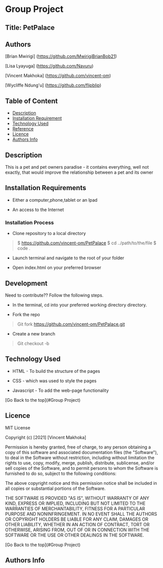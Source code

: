 # Group Project

## Title: PetPalace

## Authors
[Brian Mwirigi] (https://github.com/MwirigiBrianBob21)

[Lisa Lyayuga] (https://github.com/Navuru)

[Vincent Makhoka] (https://github.com/vincent-om)

[Wycliffe Ndung'u] (https://github.com/flipblip)


## Table of Content

+ [Description](#description)
+ [Installation Requirement](#Installation)
+ [Technology Used](#technology-used)
+ [Reference](#reference)
+ [Licence](#licence)
+ [Authors Info](#author-Info)

## Description
This is a pet and pet owners paradise - it contains everything, well not exactly, that would improve the relationship between a pet and its owner 

## Installation Requirements

* Either a computer,phone,tablet or an Ipad

* An access to the Internet

### Installation Process
* Clone repository to a local directory

>$ https://github.com/vincent-om/PetPalace
  $ cd ../path/to/the/file
  $ code .

* Launch terminal and navigate to the root of your folder

* Open index.html on your preferred browser


## Development
Need to contribute?? Follow the following steps.

* In the terminal, cd into your preferred working directory directory.

* Fork the repo
> Git fork https://github.com/vincent-om/PetPalace.git

* Create a new branch

>Git checkout -b <branch name>

## Technology Used
* HTML - To build the structure of the pages

* CSS - which was used to style the pages

* Javascript - To add the web-page functionality


[Go Back to the top](#Group Project)

## Licence

MIT License

Copyright (c) [2021] [Vincent Makhoka]

Permission is hereby granted, free of charge, to any person obtaining a copy
of this software and associated documentation files (the "Software"), to deal
in the Software without restriction, including without limitation the rights
to use, copy, modify, merge, publish, distribute, sublicense, and/or sell
copies of the Software, and to permit persons to whom the Software is
furnished to do so, subject to the following conditions:

The above copyright notice and this permission notice shall be included in all
copies or substantial portions of the Software.

THE SOFTWARE IS PROVIDED "AS IS", WITHOUT WARRANTY OF ANY KIND, EXPRESS OR
IMPLIED, INCLUDING BUT NOT LIMITED TO THE WARRANTIES OF MERCHANTABILITY,
FITNESS FOR A PARTICULAR PURPOSE AND NONINFRINGEMENT. IN NO EVENT SHALL THE
AUTHORS OR COPYRIGHT HOLDERS BE LIABLE FOR ANY CLAIM, DAMAGES OR OTHER
LIABILITY, WHETHER IN AN ACTION OF CONTRACT, TORT OR OTHERWISE, ARISING FROM,
OUT OF OR IN CONNECTION WITH THE SOFTWARE OR THE USE OR OTHER DEALINGS IN THE
SOFTWARE.

[Go Back to the top](#Group Project)

## Authors Info
